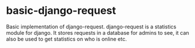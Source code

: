 # basic-django-request
Basic implementation of django-request. django-request is a statistics module for django. It stores requests in a database for admins to see, it can also be used to get statistics on who is online etc.
